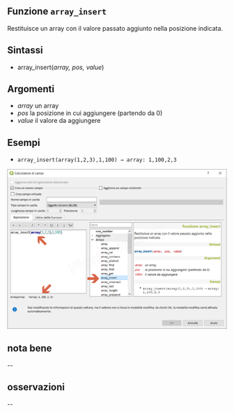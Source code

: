 ## Funzione `array_insert`

Restituisce un array con il valore passato aggiunto nella posizione indicata.

## Sintassi

* array_insert(_array, pos, value_)

## Argomenti

* _array_ un array
* _pos_ la posizione in cui aggiungere (partendo da 0)
* _value_ il valore da aggiungere

## Esempi

* `array_insert(array(1,2,3),1,100) → array: 1,100,2,3`

![](/img/arrays/array_insert/array_insert1.png)

## nota bene

--

## osservazioni

--